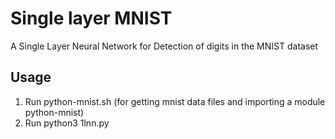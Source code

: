 # Single layer MNIST
A Single Layer Neural Network for Detection of digits in the MNIST dataset

## Usage
1. Run python-mnist.sh (for getting mnist data files and importing a module python-mnist)
2. Run python3 1lnn.py
